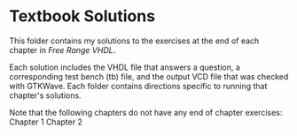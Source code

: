 # Textbook Solutions
This folder contains my solutions to the exercises at the end of each chapter in *Free Range VHDL*.

Each solution includes the VHDL file that answers a question, a corresponding test bench (tb) file, and the output VCD file that was checked with GTKWave.  Each folder contains directions specific to running that chapter's solutions.

Note that the following chapters do not have any end of chapter exercises:
Chapter 1
Chapter 2
